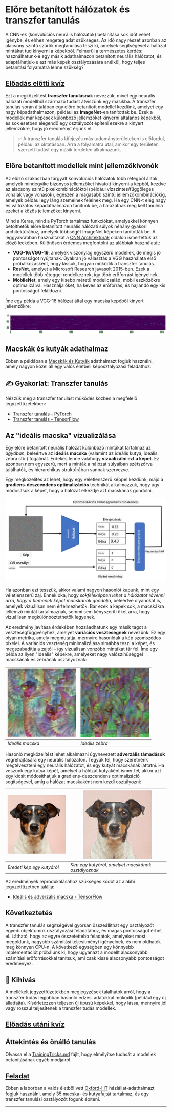 <!--
CO_OP_TRANSLATOR_METADATA:
{
  "original_hash": "178c0b5ee5395733eb18aec51e71a0a9",
  "translation_date": "2025-09-23T11:10:47+00:00",
  "source_file": "lessons/4-ComputerVision/08-TransferLearning/README.md",
  "language_code": "hu"
}
-->
# Előre betanított hálózatok és transzfer tanulás

A CNN-ek (konvolúciós neurális hálózatok) betanítása sok időt vehet igénybe, és ehhez rengeteg adat szükséges. Az idő nagy részét azonban az alacsony szintű szűrők megtanulása teszi ki, amelyek segítségével a hálózat mintákat tud kinyerni a képekből. Felmerül a természetes kérdés: használhatunk-e egy másik adathalmazon betanított neurális hálózatot, és adaptálhatjuk-e azt más képek osztályozására anélkül, hogy teljes betanítási folyamatra lenne szükség?

## [Előadás előtti kvíz](https://ff-quizzes.netlify.app/en/ai/quiz/15)

Ezt a megközelítést **transzfer tanulásnak** nevezzük, mivel egy neurális hálózati modellből származó tudást átviszünk egy másikba. A transzfer tanulás során általában egy előre betanított modellel kezdünk, amelyet egy nagy képadathalmazon, például az **ImageNet**-en tanítottak be. Ezek a modellek már képesek különböző jellemzőket kinyerni általános képekből, és sok esetben elegendő egy osztályozót építeni ezekre a kinyert jellemzőkre, hogy jó eredményt érjünk el.

> ✅ A transzfer tanulás kifejezés más tudományterületeken is előfordul, például az oktatásban. Arra a folyamatra utal, amikor egy területen szerzett tudást egy másik területen alkalmazunk.

## Előre betanított modellek mint jellemzőkivonók

Az előző szakaszban tárgyalt konvolúciós hálózatok több rétegből álltak, amelyek mindegyike bizonyos jellemzőket hivatott kinyerni a képből, kezdve az alacsony szintű pixelkombinációktól (például vízszintes/függőleges vonalak vagy vonások), egészen a magasabb szintű jellemzőkombinációkig, amelyek például egy láng szemeinek felelnek meg. Ha egy CNN-t elég nagy és változatos képadathalmazon tanítunk be, a hálózatnak meg kell tanulnia ezeket a közös jellemzőket kinyerni.

Mind a Keras, mind a PyTorch tartalmaz funkciókat, amelyekkel könnyen betölthetők előre betanított neurális hálózati súlyok néhány gyakori architektúrához, amelyek többségét ImageNet képeken tanították be. A leggyakrabban használtakat a [CNN Architektúrák](../07-ConvNets/CNN_Architectures.md) oldalon ismertettük az előző leckében. Különösen érdemes megfontolni az alábbiak használatát:

* **VGG-16/VGG-19**, amelyek viszonylag egyszerű modellek, de mégis jó pontosságot nyújtanak. Gyakran jó választás a VGG használata első próbálkozásként, hogy lássuk, hogyan működik a transzfer tanulás.
* **ResNet**, amelyet a Microsoft Research javasolt 2015-ben. Ezek a modellek több réteggel rendelkeznek, így több erőforrást igényelnek.
* **MobileNet**, amely egy kisebb méretű modellcsalád, mobil eszközökre optimalizálva. Használja őket, ha kevés az erőforrás, és hajlandó egy kis pontosságot feláldozni.

Íme egy példa a VGG-16 hálózat által egy macska képéből kinyert jellemzőkre:

![A VGG-16 által kinyert jellemzők](../../../../../translated_images/features.6291f9c7ba3a0b951af88fc9864632b9115365410765680680d30c927dd67354.hu.png)

## Macskák és kutyák adathalmaz

Ebben a példában a [Macskák és Kutyák](https://www.microsoft.com/download/details.aspx?id=54765&WT.mc_id=academic-77998-cacaste) adathalmazt fogjuk használni, amely nagyon közel áll egy valós életbeli képosztályozási feladathoz.

## ✍️ Gyakorlat: Transzfer tanulás

Nézzük meg a transzfer tanulást működés közben a megfelelő jegyzetfüzetekben:

* [Transzfer tanulás - PyTorch](TransferLearningPyTorch.ipynb)
* [Transzfer tanulás - TensorFlow](TransferLearningTF.ipynb)

## Az "ideális macska" vizualizálása

Egy előre betanított neurális hálózat különböző mintákat tartalmaz az *agyában*, beleértve az **ideális macska** (valamint az ideális kutya, ideális zebra stb.) fogalmát. Érdekes lenne valahogy **vizualizálni ezt a képet**. Ez azonban nem egyszerű, mert a minták a hálózat súlyaiban szétszórva találhatók, és hierarchikus struktúrában vannak szervezve.

Egy megközelítés az lehet, hogy egy véletlenszerű képpel kezdünk, majd a **gradiens-deszcendens optimalizációs** technikát alkalmazzuk, hogy úgy módosítsuk a képet, hogy a hálózat elkezdje azt macskának gondolni.

![Képoptimalizációs ciklus](../../../../../translated_images/ideal-cat-loop.999fbb8ff306e044f997032f4eef9152b453e6a990e449bbfb107de2493cc37e.hu.png)

Ha azonban ezt tesszük, akkor valami nagyon hasonlót kapunk, mint egy véletlenszerű zaj. Ennek oka, hogy *sokféleképpen lehet a hálózatot rávenni arra, hogy a bemeneti képet macskának gondolja*, beleértve olyanokat is, amelyek vizuálisan nem értelmezhetők. Bár ezek a képek sok, a macskákra jellemző mintát tartalmaznak, semmi sem kényszeríti őket arra, hogy vizuálisan megkülönböztethetők legyenek.

Az eredmény javítása érdekében hozzáadhatunk egy másik tagot a veszteségfüggvényhez, amelyet **variációs veszteségnek** nevezünk. Ez egy olyan metrika, amely megmutatja, mennyire hasonlóak a kép szomszédos pixelei. A variációs veszteség minimalizálása simábbá teszi a képet, és megszabadítja a zajtól – így vizuálisan vonzóbb mintákat tár fel. Íme egy példa az ilyen "ideális" képekre, amelyeket nagy valószínűséggel macskának és zebrának osztályoznak:

![Ideális macska](../../../../../translated_images/ideal-cat.203dd4597643d6b0bd73038b87f9c0464322725e3a06ab145d25d4a861c70592.hu.png) | ![Ideális zebra](../../../../../translated_images/ideal-zebra.7f70e8b54ee15a7a314000bb5df38a6cfe086ea04d60df4d3ef313d046b98a2b.hu.png)
-----|-----
*Ideális macska* | *Ideális zebra*

Hasonló megközelítést lehet alkalmazni úgynevezett **adverzális támadások** végrehajtására egy neurális hálózaton. Tegyük fel, hogy szeretnénk megtéveszteni egy neurális hálózatot, és egy kutyát macskának láttatni. Ha veszünk egy kutya képét, amelyet a hálózat kutyaként ismer fel, akkor azt egy kicsit módosíthatjuk a gradiens-deszcendens optimalizáció segítségével, amíg a hálózat macskaként nem kezdi osztályozni:

![Kép egy kutyáról](../../../../../translated_images/original-dog.8f68a67d2fe0911f33041c0f7fce8aa4ea919f9d3917ec4b468298522aeb6356.hu.png) | ![Kép egy kutyáról, amelyet macskának osztályoznak](../../../../../translated_images/adversarial-dog.d9fc7773b0142b89752539bfbf884118de845b3851c5162146ea0b8809fc820f.hu.png)
-----|-----
*Eredeti kép egy kutyáról* | *Kép egy kutyáról, amelyet macskának osztályoznak*

Az eredmények reprodukálásához szükséges kódot az alábbi jegyzetfüzetben találja:

* [Ideális és adverzális macska - TensorFlow](AdversarialCat_TF.ipynb)

## Következtetés

A transzfer tanulás segítségével gyorsan összeállíthat egy osztályozót egyedi objektumok osztályozási feladatához, és magas pontosságot érhet el. Látható, hogy az egyre összetettebb feladatok, amelyeket most megoldunk, nagyobb számítási teljesítményt igényelnek, és nem oldhatók meg könnyen CPU-n. A következő egységben egy könnyebb implementációt próbálunk ki, hogy ugyanazt a modellt alacsonyabb számítási erőforrásokkal tanítsuk, ami csak kissé alacsonyabb pontosságot eredményez.

## 🚀 Kihívás

A mellékelt jegyzetfüzetekben megjegyzések találhatók arról, hogy a transzfer tudás legjobban hasonló edzési adatokkal működik (például egy új állatfajta). Kísérletezzen teljesen új típusú képekkel, hogy lássa, mennyire jól vagy rosszul teljesítenek a transzfer tudás modellek.

## [Előadás utáni kvíz](https://ff-quizzes.netlify.app/en/ai/quiz/16)

## Áttekintés és önálló tanulás

Olvassa el a [TrainingTricks.md](TrainingTricks.md) fájlt, hogy elmélyítse tudását a modellek betanításának egyéb módjairól.

## [Feladat](lab/README.md)

Ebben a laborban a valós életből vett [Oxford-IIIT](https://www.robots.ox.ac.uk/~vgg/data/pets/) háziállat-adathalmazt fogjuk használni, amely 35 macska- és kutyafajtát tartalmaz, és egy transzfer tanulási osztályozót fogunk építeni.

---


